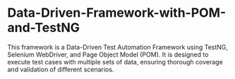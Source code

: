 # Data-Driven-Framework-with-POM-and-TestNG
 This framework is a Data-Driven Test Automation Framework using TestNG, Selenium WebDriver, and Page Object Model (POM). It is designed to execute test cases with multiple sets of data, ensuring thorough coverage and validation of different scenarios.
